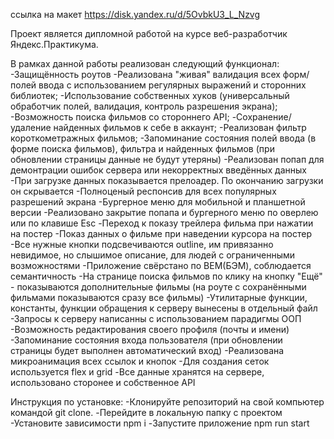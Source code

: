 ссылка на макет
https://disk.yandex.ru/d/5OvbkU3_L_Nzvg

Проект является дипломной работой на курсе веб-разработчик Яндекс.Практикума.

В рамках данной работы реализован следующий функционал:
-Защищённость роутов 
-Реализована "живая" валидация всех форм/полей ввода с использованием регулярных выражений и сторонних библиотек;
-Использование собственных хуков (универсальный обработчик полей, валидация, контроль разрешения экрана);
-Возможность поиска фильмов со стороннего API;
-Сохранение/удаление найденных фильмов к себе в аккаунт;
-Реализован фильтр короткометражных фильмов;
-Запоминание состояния полей ввода (в форме поиска фильмов), фильтра и найденных фильмов (при обновлении страницы данные не будут утеряны)
-Реализован попап для демонтрации ошибок сервера или некорректных введённых данных
-При загрузке данных показывается прелоадер. По окончанию загрузки он скрывается
-Полноценый респонсив для всех популярных разрешений экрана
-Бургерное меню для мобильной и планшетной версии
-Реализовано закрытие попапа и бургерного меню по оверлею или по клавише Esc
-Переход к показу трейлера фильма при нажатии на постер
-Показ данных о фильме при наведении курсора на постер
-Все нужные кнопки подсвечиваются outline, им привязанно невидимое, но слышимое описание, для людей с ограниченными возможностями
-Приложение свёрстано по BEM(БЭМ), соблюдается семантичность
-На странице поиска фильмов по клику на кнопку "Ещё" - показываются дополнительные фильмы (на роуте с сохранёнными фильмами показываются сразу все фильмы)
-Утилитарные функции, константы, функции обращения к серверу вынесены в отдельный файл
-Запросы к серверу написанны с использованием парадигмы ООП
-Возможность редактирования своего профиля (почты и имени)
-Запоминание состояния входа пользователя (при обновлении страницы будет выполнен автоматический вход)
-Реализована микроанимация всех ссылок и кнопок
-Для создания сеток используется flex и grid
-Все данные хранятся на сервере, использовано сторонее и собственное API

Инструкция по установке:
-Клонируйте репозиторий на свой компьютер командой git clone.
-Перейдите в локальную папку с проектом
-Установите зависимости npm i
-Запустите приложение npm run start



